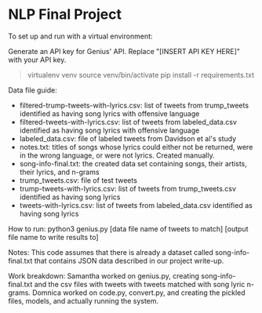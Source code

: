 # NLP Final Project

To set up and run with a virtual environment:

Generate an API key for Genius' API. Replace "[INSERT API KEY HERE]" with your API key.

> virtualenv venv
> source venv/bin/activate
> pip install -r requirements.txt

Data file guide:

- filtered-trump-tweets-with-lyrics.csv: list of tweets from trump_tweets identified as having song lyrics with offensive language
- filtered-tweets-with-lyrics.csv: list of tweets from labeled_data.csv identified as having song lyrics with offensive language
- labeled_data.csv: file of labeled tweets from Davidson et al's study
- notes.txt: titles of songs whose lyrics could either not be returned, were in the wrong language, or were not lyrics. Created manually.
- song-info-final.txt: the created data set containing songs, their artists, their lyrics, and n-grams
- trump_tweets.csv: file of test tweets
- trump-tweets-with-lyrics.csv: list of tweets from trump_tweets.csv identified as having song lyrics
- tweets-with-lyrics.csv: list of tweets from labeled_data.csv identified as having song lyrics

How to run:
python3 genius.py [data file name of tweets to match] [output file name to write results to]

Notes:
This code assumes that there is already a dataset called song-info-final.txt that contains JSON data described in our project write-up.

Work breakdown:
Samantha worked on genius.py, creating song-info-final.txt and the csv files with tweets with tweets matched with song lyric n-grams.
Domnica worked on code.py, convert.py, and creating the pickled files, models, and actually running the system.